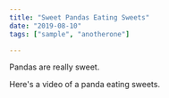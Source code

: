 ```yaml
---
title: "Sweet Pandas Eating Sweets"
date: "2019-08-10"
tags: ["sample", "anotherone"]

---
```


Pandas are really sweet.

Here's a video of a panda eating sweets.

